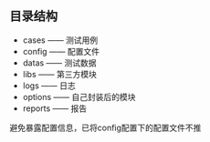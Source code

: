 ## 目录结构
* cases —— 测试用例
* config —— 配置文件
* datas —— 测试数据
* libs —— 第三方模块
* logs —— 日志
* options —— 自己封装后的模块
* reports —— 报告

避免暴露配置信息，已将config配置下的配置文件不推